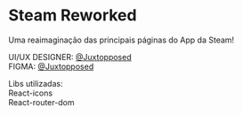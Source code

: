 # Steam Reworked

Uma reaimaginação das principais páginas do App da Steam!

UI/UX DESIGNER: [@Juxtopposed](https://www.youtube.com/@juxtopposed)  
FIGMA: [@Juxtopposed](https://www.figma.com/community/file/1302616100790619521)


Libs utilizadas:  
React-icons  
React-router-dom
